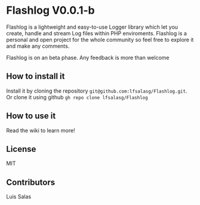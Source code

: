 # Flashlog V0.0.1-b

Flashlog is a lightweight and easy-to-use Logger library which let you create, handle and stream Log files within PHP enviroments. Flashlog is a personal and open project for the whole community so feel free to explore it and make any comments.

Flashlog is on an beta phase. Any feedback is more than welcome

## How to install it

Install it by cloning the repository `git@github.com:lfsalasg/Flashlog.git`. Or clone it using github `gh repo clone lfsalasg/Flashlog`

## How to use it

Read the wiki to learn more!

## License

MIT

## Contributors

Luis Salas